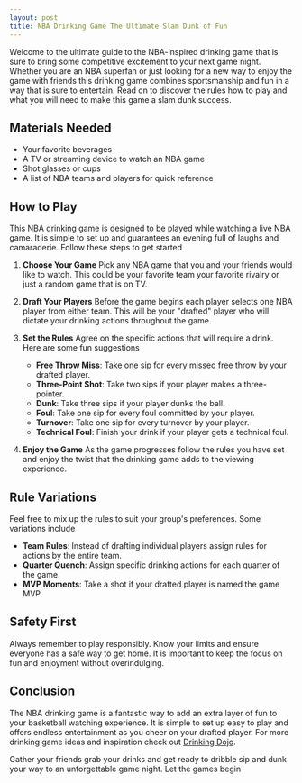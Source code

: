 ```yaml
---
layout: post
title: NBA Drinking Game The Ultimate Slam Dunk of Fun
---
```



Welcome to the ultimate guide to the NBA-inspired drinking game that is sure to bring some competitive excitement to your next game night. Whether you are an NBA superfan or just looking for a new way to enjoy the game with friends this drinking game combines sportsmanship and fun in a way that is sure to entertain. Read on to discover the rules how to play and what you will need to make this game a slam dunk success.

## Materials Needed

- Your favorite beverages
- A TV or streaming device to watch an NBA game
- Shot glasses or cups
- A list of NBA teams and players for quick reference

## How to Play

This NBA drinking game is designed to be played while watching a live NBA game. It is simple to set up and guarantees an evening full of laughs and camaraderie. Follow these steps to get started

1. **Choose Your Game**
   Pick any NBA game that you and your friends would like to watch. This could be your favorite team your favorite rivalry or just a random game that is on TV.

2. **Draft Your Players**
   Before the game begins each player selects one NBA player from either team. This will be your "drafted" player who will dictate your drinking actions throughout the game.

3. **Set the Rules**
   Agree on the specific actions that will require a drink. Here are some fun suggestions

   - **Free Throw Miss**: Take one sip for every missed free throw by your drafted player.
   - **Three-Point Shot**: Take two sips if your player makes a three-pointer.
   - **Dunk**: Take three sips if your player dunks the ball.
   - **Foul**: Take one sip for every foul committed by your player.
   - **Turnover**: Take one sip for every turnover by your player.
   - **Technical Foul**: Finish your drink if your player gets a technical foul.

4. **Enjoy the Game**
   As the game progresses follow the rules you have set and enjoy the twist that the drinking game adds to the viewing experience.

## Rule Variations

Feel free to mix up the rules to suit your group's preferences. Some variations include

- **Team Rules**: Instead of drafting individual players assign rules for actions by the entire team.
- **Quarter Quench**: Assign specific drinking actions for each quarter of the game.
- **MVP Moments**: Take a shot if your drafted player is named the game MVP.

## Safety First

Always remember to play responsibly. Know your limits and ensure everyone has a safe way to get home. It is important to keep the focus on fun and enjoyment without overindulging.

## Conclusion

The NBA drinking game is a fantastic way to add an extra layer of fun to your basketball watching experience. It is simple to set up easy to play and offers endless entertainment as you cheer on your drafted player. For more drinking game ideas and inspiration check out [Drinking Dojo](https://drinkingdojo.com/).

Gather your friends grab your drinks and get ready to dribble sip and dunk your way to an unforgettable game night. Let the games begin